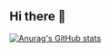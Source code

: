 ## Hi there 👋
[![Anurag's GitHub stats](https://github-readme-stats.vercel.app/api?username=ippolid)](https://github.com/anuraghazra/github-readme-stats)

<!--
**Ippolid/Ippolid** is a ✨ _special_ ✨ repository because its `README.md` (this file) appears on your GitHub profile.

Here are some ideas to get you started:

- 🔭 I’m currently working on ...
- 🌱 I’m currently learning ...
- 👯 I’m looking to collaborate on ...
- 🤔 I’m looking for help with ...
- 💬 Ask me about ...
- 📫 How to reach me: ...
- 😄 Pronouns: ...
- ⚡ Fun fact: ...
-->
